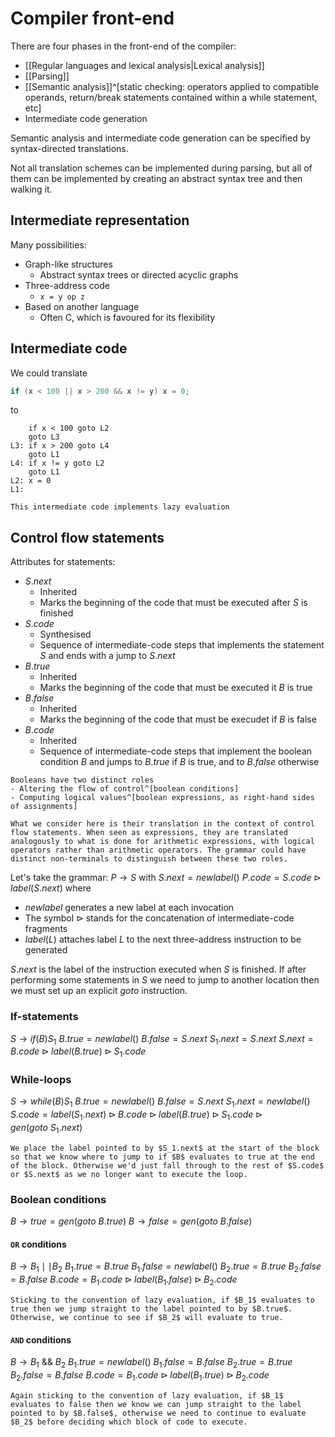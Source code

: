 # Compiler front-end
There are four phases in the front-end of the compiler:
- [[Regular languages and lexical analysis|Lexical analysis]]
- [[Parsing]]
- [[Semantic analysis]]^[static checking: operators applied to compatible operands, return/break statements contained within a while statement, etc]
- Intermediate code generation

Semantic analysis and intermediate code generation can be specified by syntax-directed translations.

Not all translation schemes can be implemented during parsing, but all of them can be implemented by creating an abstract syntax tree and then walking it.

## Intermediate representation
Many possibilities:
- Graph-like structures
	- Abstract syntax trees or directed acyclic graphs
- Three-address code
	- `x = y op z`
- Based on another language
	- Often C, which is favoured for its flexibility

## Intermediate code
We could translate
```c
if (x < 100 || x > 200 && x != y) x = 0;
```
to
```wasm
	if x < 100 goto L2
	goto L3
L3:	if x > 200 goto L4
	goto L1
L4:	if x != y goto L2
	goto L1
L2:	x = 0
L1:
```
```ad-note
This intermediate code implements lazy evaluation
```

## Control flow statements
Attributes for statements:
- $S.next$
	- Inherited
	- Marks the beginning of the code that must be executed after $S$ is finished
- $S.code$
	- Synthesised
	- Sequence of intermediate-code steps that implements the statement $S$ and ends with a jump to $S.next$
- $B.true$
	- Inherited
	- Marks the beginning of the code that must be executed it $B$ is true
- $B.false$
	- Inherited
	- Marks the beginning of the code that must be execudet if $B$ is false
- $B.code$
	- Inherited
	- Sequence of intermediate-code steps that implement the boolean condition $B$ and jumps to $B.true$ if $B$ is true, and to $B.false$ otherwise

```ad-note
Booleans have two distinct roles
- Altering the flow of control^[boolean conditions]
- Computing logical values^[boolean expressions, as right-hand sides of assignments]

What we consider here is their translation in the context of control flow statements. When seen as expressions, they are translated analogously to what is done for arithmetic expressions, with logical operators rather than arithmetic operators. The grammar could have distinct non-terminals to distinguish between these two roles.
```

Let's take the grammar:
$P \rightarrow S$
with
$S.next = newlabel()$
$P.code = S.code \triangleright label(S.next)$
where
-	$newlabel$ generates a new label at each invocation
-	The symbol $\triangleright$ stands for the concatenation of intermediate-code fragments
-	$label(L)$ attaches label $L$ to the next three-address instruction to be generated

$S.next$ is the label of the instruction executed when $S$ is finished. If after performing some statements in $S$ we need to jump to another location then we must set up an explicit $goto$ instruction.

### If-statements
$S \rightarrow if (B) S_1$
$B.true = newlabel()$
$B.false = S.next$
$S_1.next = S.next$
$S.next = B.code \triangleright label(B.true) \triangleright S_1.code$

### While-loops
$S \rightarrow while (B) S_1$
$B.true = newlabel()$
$B.false = S.next$
$S_1.next = newlabel()$
$S.code = label(S_1.next) \triangleright B.code \triangleright label(B.true) \triangleright S_1.code \triangleright gen(goto\ S_1.next)$
```ad-note
We place the label pointed to by $S_1.next$ at the start of the block so that we know where to jump to if $B$ evaluates to true at the end of the block. Otherwise we'd just fall through to the rest of $S.code$ or $S.next$ as we no longer want to execute the loop.
```

### Boolean conditions
$B \rightarrow true = gen(goto\ B.true)$
$B \rightarrow false = gen(goto\ B.false)$

#### `OR` conditions
$B \rightarrow B_1 \mid \mid B_2$
$B_1.true = B.true$
$B_1.false = newlabel()$
$B_2.true = B.true$
$B_2.false = B.false$
$B.code = B_1.code \triangleright label(B_1.false) \triangleright B_2.code$
```ad-note
Sticking to the convention of lazy evaluation, if $B_1$ evaluates to true then we jump straight to the label pointed to by $B.true$. Otherwise, we continue to see if $B_2$ will evaluate to true.
```

#### `AND` conditions
$B \rightarrow B_1\ \&\&\ B_2$
$B_1.true = newlabel()$
$B_1.false = B.false$
$B_2.true = B.true$
$B_2.false = B.false$
$B.code = B_1.code \triangleright label(B_1.true) \triangleright B_2.code$
```ad-note
Again sticking to the convention of lazy evaluation, if $B_1$ evaluates to false then we know we can jump straight to the label pointed to by $B.false$, otherwise we need to continue to evaluate $B_2$ before deciding which block of code to execute.
```